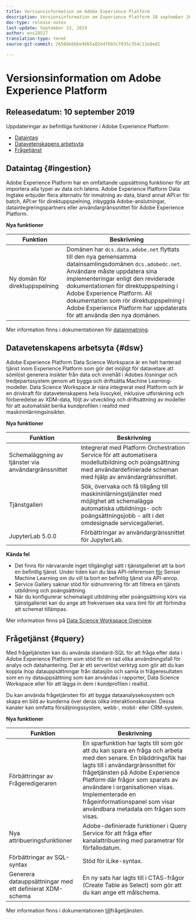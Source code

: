 ```yaml
---
title: Versionsinformation om Adobe Experience Platform
description: Versionsinformation om Experience Platform 10 september 2019
doc-type: release notes
last-update: September 13, 2019
author: ens28527
translation-type: tm+mt
source-git-commit: 26568ebbbe48b5a82e4f6b5cf035c354c11e8ed1

---
```



# Versionsinformation om Adobe Experience Platform

## Releasedatum: 10 september 2019

Uppdateringar av befintliga funktioner i Adobe Experience Platform:

* [Dataintag](#ingestion)
* [Datavetenskapens arbetsyta](#dsw)
* [Frågetjänst](#query)

## Dataintag {#ingestion}

Adobe Experience Platform har en omfattande uppsättning funktioner för att importera alla typer av data och latens. Adobe Experience Platform Data Ingtake erbjuder flera alternativ för inmatning av data, bland annat API:er för batch, API:er för direktuppspelning, inbyggda Adobe-anslutningar, dataintegreringspartners eller användargränssnittet för Adobe Experience Platform.

**Nya funktioner**

| Funktion | Beskrivning |
| ----------- | ---------- |
| Ny domän för direktuppspelning | Domänen har `dcs.data.adobe.net` flyttats till den nya gemensamma datainsamlingsdomänen `dcs.adobedc.net`. Användare måste uppdatera sina implementeringar enligt den reviderade dokumentationen för direktuppspelning i Adobe Experience Platform. All dokumentation som rör direktuppspelning i Adobe Experience Platform har uppdaterats för att använda den nya domänen. |

Mer information finns i dokumentationen för [datainmatning](../../ingestion/home.md).

## Datavetenskapens arbetsyta {#dsw}

Adobe Experience Platform Data Science Workspace är en helt hanterad tjänst inom Experience Platform som gör det möjligt för datavetare att sömlöst generera insikter från data och innehåll i Adobes lösningar och tredjepartssystem genom att bygga och driftsätta Machine Learning-modeller. Data Science Workspace är nära integrerat med Platform och är en drivkraft för datavetenskapens hela livscykel, inklusive utforskning och förberedelse av XDM-data, följt av utveckling och driftsättning av modeller för att automatiskt berika kundprofilen i realtid med maskininlärningsinsikter.

**Nya funktioner**

| Funktion | Beskrivning |
| -----------| ---------- |
| Schemaläggning av tjänster via användargränssnittet | Integrerat med Platform Orchestration Service för att automatisera modellutbildning och poängsättning med användardefinierade scheman med hjälp av användargränssnittet. |
| Tjänstgalleri | Sök, övervaka och få tillgång till maskininlärningstjänster med möjlighet att schemalägga automatiska utbildnings- och poängsättningsjobb - allt i det omdesignade servicegalleriet. |
| JupyterLab 5.0.0 | Förbättringar av användargränssnittet för JupyterLab. |

**Kända fel**

* Det finns för närvarande inget tillgängligt sätt i tjänstgalleriet att ta bort en befintlig tjänst. Under tiden kan du läsa API-referensen [för](https://www.adobe.io/apis/experienceplatform/home/api-reference.html#!acpdr/swagger-specs/sensei-ml-api.yaml) Sensei Machine Learning om du vill ta bort en befintlig tjänst via API-anrop.
* Service Gallery saknar stöd för sidnumrering för att filtrera en tjänsts utbildning och poängsättning.
* När du konfigurerar schemalagd utbildning eller poängsättning körs via tjänstgalleriet kan du ange att frekvensen ska vara timt för att förhindra att schemat tillämpas.

Mer information finns på [Data Science Workspace Overview](../../data-science-workspace/home.md).

## Frågetjänst {#query}

Med frågetjänsten kan du använda standard-SQL för att fråga efter data i Adobe Experience Platform som stöd för en rad olika användningsfall för analys och datahantering. Det är ett serverlöst verktyg som gör att du kan koppla ihop datauppsättningar från datasjön och samla in frågeresultaten som en ny datauppsättning som kan användas i rapporter, Data Science Workspace eller för att lägga in dem i kundprofilen i realtid.

Du kan använda frågetjänsten för att bygga dataanalysekosystem och skapa en bild av kunderna över deras olika interaktionskanaler. Dessa kanaler kan omfatta försäljningssystem, webb-, mobil- eller CRM-system.

**Nya funktioner**

| Funktion | Beskrivning |
| -----------| ---------- |
| Förbättringar av Frågeredigeraren | En sparfunktion har lagts till som gör att du kan spara en fråga och arbeta med den senare. En bläddringsflik har lagts till i användargränssnittet för frågetjänsten på Adobe Experience Platform där frågor som sparats av användare i organisationen visas. Implementerade en frågeinformationspanel som visar användbara metadata om frågan som visas. |
| Nya attribueringsfunktioner | Adobe-definierade funktioner i Query Service för att fråga efter kanalattribuering med parametrar för förfallodatum. |
| Förbättringar av SQL-syntax | Stöd för iLike-syntax. |
| Generera datauppsättningar med ett definierat XDM-schema | En ny sats har lagts till i CTAS-frågor (Create Table as Select) som gör att du kan ange ett målschema. |

Mer information finns i dokumentationen [till](../../query-service/home.md)frågetjänsten.